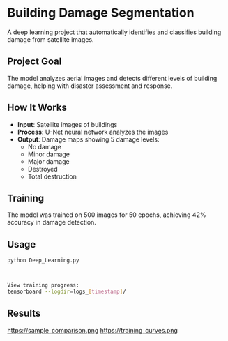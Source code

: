 # Building Damage Segmentation

A deep learning project that automatically identifies and classifies building damage from satellite images.

## Project Goal

The model analyzes aerial images and detects different levels of building damage, helping with disaster assessment and response.

## How It Works

- **Input**: Satellite images of buildings
- **Process**: U-Net neural network analyzes the images
- **Output**: Damage maps showing 5 damage levels:
  - No damage
  - Minor damage
  - Major damage
  - Destroyed
  - Total destruction

## Training

The model was trained on 500 images for 50 epochs, achieving 42% accuracy in damage detection.

## Usage

```bash
python Deep_Learning.py



View training progress:
tensorboard --logdir=logs_[timestamp]/
```
## Results

https://sample_comparison.png
https://training_curves.png